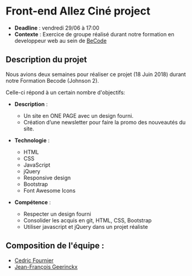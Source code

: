# Front-end Allez Ciné project

- **Deadline** : vendredi 29/06 à 17:00
- **Contexte** : Exercice de groupe réalisé durant notre formation en developpeur web au sein de [BeCode](https://github.com/becodeorg/)

## Description du projet
Nous avions deux semaines pour réaliser ce projet (18 Juin 2018) durant notre Formation Becode (Johnson 2).

 Celle-ci répond à un certain nombre d'objectifs:
 
 - **Description** :
    - Un site en ONE PAGE avec un design fourni.
    - Création d’une newsletter pour faire la promo des nouveautés du site.
 
- **Technologie** : 
    - HTML
    - CSS
    - JavaScript
    - jQuery
    - Responsive design
    - Bootstrap
    - Font Awesome Icons
    
- **Compétence** :
    - Respecter un design fourni
    - Consolider les acquis en git, HTML, CSS, Bootstrap
    - Utiliser javascript et jQuery dans un projet réaliste
    
## Composition de l'équipe :
- [Cedric Fournier](https://github.com/Cedric-Fournier)
- [Jean-François Geerinckx](https://github.com/JFGEER83)
 

